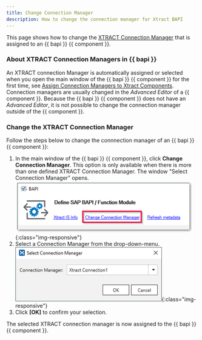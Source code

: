 ```yaml
---
title: Change Connection Manager
description: How to change the connection manager for Xtract BAPI
---
```


This page shows how to change the [XTRACT Connection Manager](../sap-connection/index.md/#connect-to-sap) that is assigned to an {{ bapi }} {{ component }}.

### About XTRACT Connection Managers in {{ bapi }}

An XTRACT connection Manager is automatically assigned or selected when you open the main window of the {{ bapi }} {{ component }} for the first time, see [Assign Connection Managers to Xtract Components](../sap-connection/index.md/#assign-connection-managers-to-xtract-components).
Connection managers are usually changed in the *Advanced Editor* of a {{ component }}.
Because the {{ bapi }} {{ component }} does not have an *Advanced Editor*, it is not possible to change the connection manager outside of the {{ component }}.

### Change the XTRACT Connection Manager

Follow the steps below to change the connnection manager of an {{ bapi }} {{ component }}:

1. In the main window of the {{ bapi }} {{ component }}, click **Change Connection Manager**. 
This option is only available when there is more than one defined XTRACT Connection Manager. The window "Select Connection Manager" opens.<br>
![change-connection-manager](../../assets/images/xis/documentation/bapi/change-connection-manager.png){:class="img-responsive"}
2. Select a Connection Manager from the drop-down-menu.<br>
![select-connection-manager](../../assets/images/xis/documentation/sap-connection/select-connection-manager.png){:class="img-responsive"}
3. Click **[OK]** to confirm your selection.

The selected XTRACT connection manager is now assigned to the {{ bapi }} {{ component }}.
